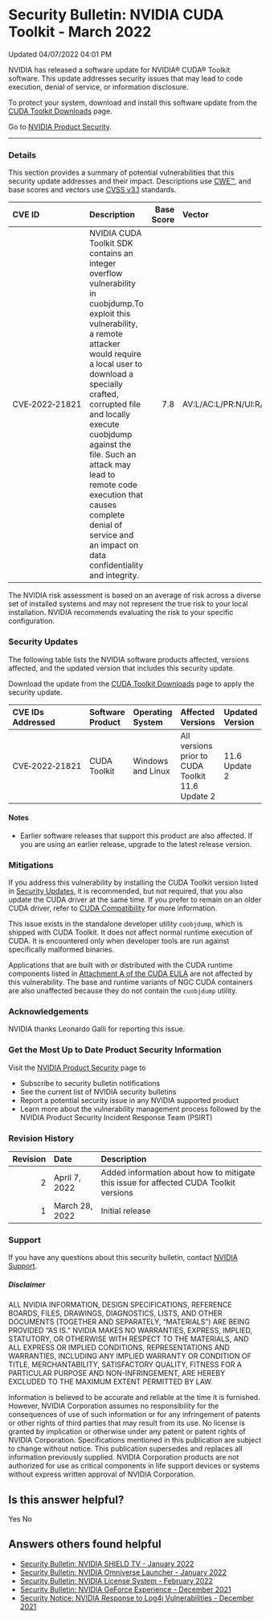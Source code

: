 

Security Bulletin: NVIDIA CUDA Toolkit - March 2022
===================================================




 Updated 04/07/2022 04:01 PM



NVIDIA has released a software update for NVIDIA® CUDA® Toolkit software. This update addresses security issues that may lead to code execution, denial of service, or information disclosure.


To protect your system, download and install this software update from the [CUDA Toolkit Downloads](https://developer.nvidia.com/cuda-toolkit) page.


Go to [NVIDIA Product Security](https://www.nvidia.com/security/).






---




### Details


This section provides a summary of potential vulnerabilities that this security update addresses and their impact. Descriptions use [CWE™](https://cwe.mitre.org/), and base scores and vectors use [CVSS v3.1](https://www.first.org/cvss/specification-document) standards.


| CVE ID | Description | Base Score | Vector |
|:---------------|:---------------------------------------------------------------------------------------------------------------------------------------------------------------------------------------------------------------------------------------------------------------------------------------------------------------------------------------------------------------------------------------------------------|-------------:|:------------------------------------|
| CVE‑2022‑21821 | NVIDIA CUDA Toolkit SDK contains an integer overflow vulnerability in cuobjdump.To exploit this vulnerability, a remote attacker would require a local user to download a specially crafted, corrupted file and locally execute cuobjdump against the file. Such an attack may lead to remote code execution that causes complete denial of service and an impact on data confidentiality and integrity. | 7.8 | AV:L/AC:L/PR:N/UI:R/S:U/C:H/I:H/A:H |
The NVIDIA risk assessment is based on an average of risk across a diverse set of installed systems and may not represent the true risk to your local installation. NVIDIA recommends evaluating the risk to your specific configuration.


### Security Updates


The following table lists the NVIDIA software products affected, versions affected, and the updated version that includes this security update.


Download the update from the [CUDA Toolkit Downloads](https://developer.nvidia.com/cuda-toolkit) page to apply the security update.


| CVE IDs Addressed | Software Product | Operating System | Affected Versions | Updated Version |
|:--------------------|:-------------------|:-------------------|:-------------------------------------------------|:------------------|
| CVE‑2022‑21821 | CUDA Toolkit | Windows and Linux | All versions prior to CUDA Toolkit 11.6 Update 2 | 11.6 Update 2 |
#### Notes


* Earlier software releases that support this product are also affected. If you are using an earlier release, upgrade to the latest release version.


### Mitigations


If you address this vulnerability by installing the CUDA Toolkit version listed in [Security Updates](#security-updates), it is recommended, but not required, that you also update the CUDA driver at the same time. If you prefer to remain on an older CUDA driver, refer to [CUDA Compatibility](https://docs.nvidia.com/deploy/cuda-compatibility/index.html) for more information.


This issue exists in the standalone developer utility `cuobjdump`, which is shipped with CUDA Toolkit. It does not affect normal runtime execution of CUDA. It is encountered only when developer tools are run against specifically malformed binaries.


Applications that are built with or distributed with the CUDA runtime components listed in [Attachment A of the CUDA EULA](https://docs.nvidia.com/cuda/eula/index.html#attachment-a) are not affected by this vulnerability. The base and runtime variants of NGC CUDA containers are also unaffected because they do not contain the `cuobjdump` utility.


### Acknowledgements


NVIDIA thanks Leonardo Galli for reporting this issue.


### Get the Most Up to Date Product Security Information


Visit the [NVIDIA Product Security](https://www.nvidia.com/security) page to


* Subscribe to security bulletin notifications
* See the current list of NVIDIA security bulletins
* Report a potential security issue in any NVIDIA supported product
* Learn more about the vulnerability management process followed by the NVIDIA Product Security Incident Response Team (PSIRT)


### Revision History


| Revision | Date | Description |
|-----------:|:---------------|:--------------------------------------------------------------------------------------|
| 2 | April 7, 2022 | Added information about how to mitigate this issue for affected CUDA Toolkit versions |
| 1 | March 28, 2022 | Initial release |
### Support


If you have any questions about this security bulletin, contact [NVIDIA Support](https://www.nvidia.com/object/support.html).


##### Disclaimer


ALL NVIDIA INFORMATION, DESIGN SPECIFICATIONS, REFERENCE BOARDS, FILES, DRAWINGS, DIAGNOSTICS, LISTS, AND OTHER DOCUMENTS (TOGETHER AND SEPARATELY, “MATERIALS”) ARE BEING PROVIDED “AS IS.” NVIDIA MAKES NO WARRANTIES, EXPRESS, IMPLIED, STATUTORY, OR OTHERWISE WITH RESPECT TO THE MATERIALS, AND ALL EXPRESS OR IMPLIED CONDITIONS, REPRESENTATIONS AND WARRANTIES, INCLUDING ANY IMPLIED WARRANTY OR CONDITION OF TITLE, MERCHANTABILITY, SATISFACTORY QUALITY, FITNESS FOR A PARTICULAR PURPOSE AND NON-INFRINGEMENT, ARE HEREBY EXCLUDED TO THE MAXIMUM EXTENT PERMITTED BY LAW.


Information is believed to be accurate and reliable at the time it is furnished. However, NVIDIA Corporation assumes no responsibility for the consequences of use of such information or for any infringement of patents or other rights of third parties that may result from its use. No license is granted by implication or otherwise under any patent or patent rights of NVIDIA Corporation. Specifications mentioned in this publication are subject to change without notice. This publication supersedes and replaces all information previously supplied. NVIDIA Corporation products are not authorized for use as critical components in life support devices or systems without express written approval of NVIDIA Corporation.










Is this answer helpful?
-----------------------



Yes
No







Answers others found helpful
----------------------------


* [Security Bulletin: NVIDIA SHIELD TV - January 2022](/app/answers/detail/a_id/5259/related/1)
* [Security Bulletin: NVIDIA Omniverse Launcher - January 2022](/app/answers/detail/a_id/5318/related/1)
* [Security Bulletin: NVIDIA License System - February 2022](/app/answers/detail/a_id/5319/related/1)
* [Security Bulletin: NVIDIA GeForce Experience - December 2021](/app/answers/detail/a_id/5295/related/1)
* [Security Notice: NVIDIA Response to Log4j Vulnerabilities - December 2021](/app/answers/detail/a_id/5294/related/1)








